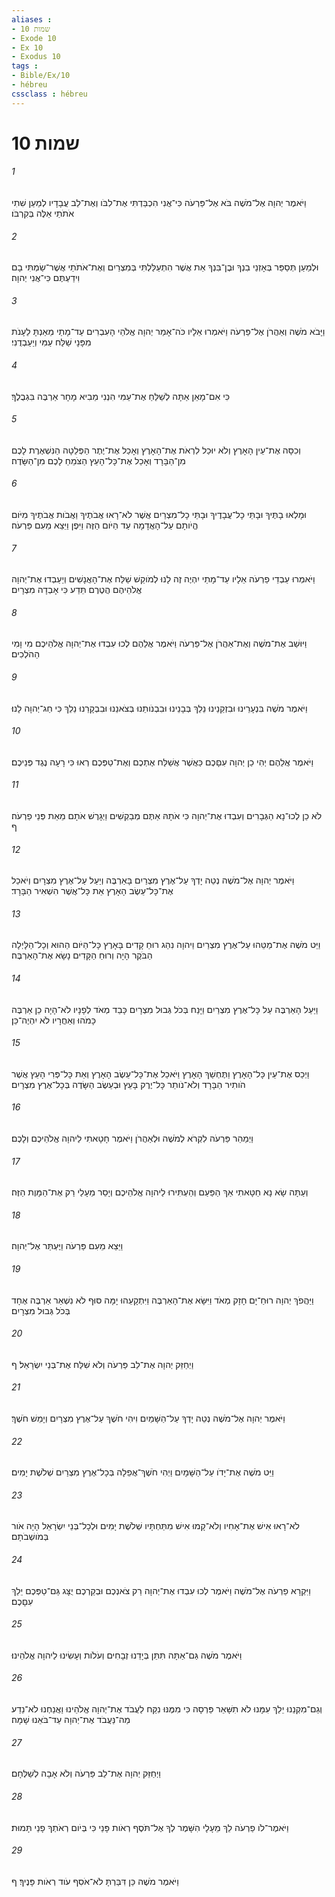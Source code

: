 ```yaml
---
aliases : 
- שמות 10
- Exode 10
- Ex 10
- Exodus 10
tags : 
- Bible/Ex/10
- hébreu
cssclass : hébreu
---
```


# שמות 10

###### 1
וַיֹּאמֶר יְהוָה אֶל־מֹשֶׁה בֹּא אֶל־פַּרְעֹה כִּי־אֲנִי הִכְבַּדְתִּי אֶת־לִבֹּו וְאֶת־לֵב עֲבָדָיו לְמַעַן שִׁתִי אֹתֹתַי אֵלֶּה בְּקִרְבֹּו׃
###### 2
וּלְמַעַן תְּסַפֵּר בְּאָזְנֵי בִנְךָ וּבֶן־בִּנְךָ אֵת אֲשֶׁר הִתְעַלַּלְתִּי בְּמִצְרַיִם וְאֶת־אֹתֹתַי אֲשֶׁר־שַׂמְתִּי בָם וִידַעְתֶּם כִּי־אֲנִי יְהוָה׃
###### 3
וַיָּבֹא מֹשֶׁה וְאַהֲרֹן אֶל־פַּרְעֹה וַיֹּאמְרוּ אֵלָיו כֹּה־אָמַר יְהוָה אֱלֹהֵי הָעִבְרִים עַד־מָתַי מֵאַנְתָּ לֵעָנֹת מִפָּנָי שַׁלַּח עַמִּי וְיַעַבְדֻנִי׃
###### 4
כִּי אִם־מָאֵן אַתָּה לְשַׁלֵּחַ אֶת־עַמִּי הִנְנִי מֵבִיא מָחָר אַרְבֶּה בִּגְבֻלֶךָ׃
###### 5
וְכִסָּה אֶת־עֵין הָאָרֶץ וְלֹא יוּכַל לִרְאֹת אֶת־הָאָרֶץ וְאָכַל אֶת־יֶתֶר הַפְּלֵטָה הַנִּשְׁאֶרֶת לָכֶם מִן־הַבָּרָד וְאָכַל אֶת־כָּל־הָעֵץ הַצֹּמֵחַ לָכֶם מִן־הַשָּׂדֶה׃
###### 6
וּמָלְאוּ בָתֶּיךָ וּבָתֵּי כָל־עֲבָדֶיךָ וּבָתֵּי כָל־מִצְרַיִם אֲשֶׁר לֹא־רָאוּ אֲבֹתֶיךָ וַאֲבֹות אֲבֹתֶיךָ מִיֹּום הֱיֹותָם עַל־הָאֲדָמָה עַד הַיֹּום הַזֶּה וַיִּפֶן וַיֵּצֵא מֵעִם פַּרְעֹה׃
###### 7
וַיֹּאמְרוּ עַבְדֵי פַרְעֹה אֵלָיו עַד־מָתַי יִהְיֶה זֶה לָנוּ לְמֹוקֵשׁ שַׁלַּח אֶת־הָאֲנָשִׁים וְיַעַבְדוּ אֶת־יְהוָה אֱלֹהֵיהֶם הֲטֶרֶם תֵּדַע כִּי אָבְדָה מִצְרָיִם׃
###### 8
וַיּוּשַׁב אֶת־מֹשֶׁה וְאֶת־אַהֲרֹן אֶל־פַּרְעֹה וַיֹּאמֶר אֲלֵהֶם לְכוּ עִבְדוּ אֶת־יְהוָה אֱלֹהֵיכֶם מִי וָמִי הַהֹלְכִים׃
###### 9
וַיֹּאמֶר מֹשֶׁה בִּנְעָרֵינוּ וּבִזְקֵנֵינוּ נֵלֵךְ בְּבָנֵינוּ וּבִבְנֹותֵנוּ בְּצֹאנֵנוּ וּבִבְקָרֵנוּ נֵלֵךְ כִּי חַג־יְהוָה לָנוּ׃
###### 10
וַיֹּאמֶר אֲלֵהֶם יְהִי כֵן יְהוָה עִםָּכֶם כַּאֲשֶׁר אֲשַׁלַּח אֶתְכֶם וְאֶת־טַפְּכֶם רְאוּ כִּי רָעָה נֶגֶד פְּנֵיכֶם׃
###### 11
לֹא כֵן לְכוּ־נָא הַגְּבָרִים וְעִבְדוּ אֶת־יְהוָה כִּי אֹתָהּ אַתֶּם מְבַקְשִׁים וַיְגָרֶשׁ אֹתָם מֵאֵת פְּנֵי פַרְעֹה׃ ף
###### 12
וַיֹּאמֶר יְהוָה אֶל־מֹשֶׁה נְטֵה יָדְךָ עַל־אֶרֶץ מִצְרַיִם בָּאַרְבֶּה וְיַעַל עַל־אֶרֶץ מִצְרָיִם וְיֹאכַל אֶת־כָּל־עֵשֶׂב הָאָרֶץ אֵת כָּל־אֲשֶׁר הִשְׁאִיר הַבָּרָד׃
###### 13
וַיֵּט מֹשֶׁה אֶת־מַטֵּהוּ עַל־אֶרֶץ מִצְרַיִם וַיהוָה נִהַג רוּחַ קָדִים בָּאָרֶץ כָּל־הַיֹּום הַהוּא וְכָל־הַלָּיְלָה הַבֹּקֶר הָיָה וְרוּחַ הַקָּדִים נָשָׂא אֶת־הָאַרְבֶּה׃
###### 14
וַיַּעַל הָאַרְבֶּה עַל כָּל־אֶרֶץ מִצְרַיִם וַיָּנַח בְּכֹל גְּבוּל מִצְרָיִם כָּבֵד מְאֹד לְפָנָיו לֹא־הָיָה כֵן אַרְבֶּה כָּמֹהוּ וְאַחֲרָיו לֹא יִהְיֶה־כֵּן׃
###### 15
וַיְכַס אֶת־עֵין כָּל־הָאָרֶץ וַתֶּחְשַׁךְ הָאָרֶץ וַיֹּאכַל אֶת־כָּל־עֵשֶׂב הָאָרֶץ וְאֵת כָּל־פְּרִי הָעֵץ אֲשֶׁר הֹותִיר הַבָּרָד וְלֹא־נֹותַר כָּל־יֶרֶק בָּעֵץ וּבְעֵשֶׂב הַשָּׂדֶה בְּכָל־אֶרֶץ מִצְרָיִם׃
###### 16
וַיְמַהֵר פַּרְעֹה לִקְרֹא לְמֹשֶׁה וּלְאַהֲרֹן וַיֹּאמֶר חָטָאתִי לַיהוָה אֱלֹהֵיכֶם וְלָכֶם׃
###### 17
וְעַתָּה שָׂא נָא חַטָּאתִי אַךְ הַפַּעַם וְהַעְתִּירוּ לַיהוָה אֱלֹהֵיכֶם וְיָסֵר מֵעָלַי רַק אֶת־הַמָּוֶת הַזֶּה׃
###### 18
וַיֵּצֵא מֵעִם פַּרְעֹה וַיֶּעְתַּר אֶל־יְהוָה׃
###### 19
וַיַּהֲפֹךְ יְהוָה רוּחַ־יָם חָזָק מְאֹד וַיִּשָּׂא אֶת־הָאַרְבֶּה וַיִּתְקָעֵהוּ יָמָּה סּוּף לֹא נִשְׁאַר אַרְבֶּה אֶחָד בְּכֹל גְּבוּל מִצְרָיִם׃
###### 20
וַיְחַזֵּק יְהוָה אֶת־לֵב פַּרְעֹה וְלֹא שִׁלַּח אֶת־בְּנֵי יִשְׂרָאֵל׃ ף
###### 21
וַיֹּאמֶר יְהוָה אֶל־מֹשֶׁה נְטֵה יָדְךָ עַל־הַשָּׁמַיִם וִיהִי חֹשֶׁךְ עַל־אֶרֶץ מִצְרָיִם וְיָמֵשׁ חֹשֶׁךְ׃
###### 22
וַיֵּט מֹשֶׁה אֶת־יָדֹו עַל־הַשָּׁמָיִם וַיְהִי חֹשֶׁךְ־אֲפֵלָה בְּכָל־אֶרֶץ מִצְרַיִם שְׁלֹשֶׁת יָמִים׃
###### 23
לֹא־רָאוּ אִישׁ אֶת־אָחִיו וְלֹא־קָמוּ אִישׁ מִתַּחְתָּיו שְׁלֹשֶׁת יָמִים וּלְכָל־בְּנֵי יִשְׂרָאֵל הָיָה אֹור בְּמֹושְׁבֹתָם׃
###### 24
וַיִּקְרָא פַרְעֹה אֶל־מֹשֶׁה וַיֹּאמֶר לְכוּ עִבְדוּ אֶת־יְהוָה רַק צֹאנְכֶם וּבְקַרְכֶם יֻצָּג גַּם־טַפְּכֶם יֵלֵךְ עִםָּכֶם׃
###### 25
וַיֹּאמֶר מֹשֶׁה גַּם־אַתָּה תִּתֵּן בְּיָדֵנוּ זְבָחִים וְעֹלֹות וְעָשִׂינוּ לַיהוָה אֱלֹהֵינוּ׃
###### 26
וְגַם־מִקְנֵנוּ יֵלֵךְ עִמָּנוּ לֹא תִשָּׁאֵר פַּרְסָה כִּי מִמֶּנּוּ נִקַּח לַעֲבֹד אֶת־יְהוָה אֱלֹהֵינוּ וַאֲנַחְנוּ לֹא־נֵדַע מַה־נַּעֲבֹד אֶת־יְהוָה עַד־בֹּאֵנוּ שָׁמָּה׃
###### 27
וַיְחַזֵּק יְהוָה אֶת־לֵב פַּרְעֹה וְלֹא אָבָה לְשַׁלְּחָם׃
###### 28
וַיֹּאמֶר־לֹו פַרְעֹה לֵךְ מֵעָלָי הִשָּׁמֶר לְךָ אֶל־תֹּסֶף רְאֹות פָּנַי כִּי בְּיֹום רְאֹתְךָ פָנַי תָּמוּת׃
###### 29
וַיֹּאמֶר מֹשֶׁה כֵּן דִּבַּרְתָּ לֹא־אֹסִף עֹוד רְאֹות פָּנֶיךָ׃ ף
